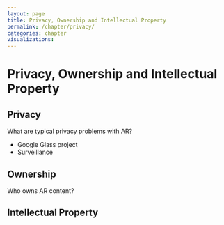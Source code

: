 ```yaml
---
layout: page
title: Privacy, Ownership and Intellectual Property
permalink: /chapter/privacy/
categories: chapter
visualizations:
---
```


# Privacy, Ownership and Intellectual Property


## Privacy
What are typical privacy problems with AR?
* Google Glass project
* Surveillance

## Ownership

Who owns AR content?

## Intellectual Property
